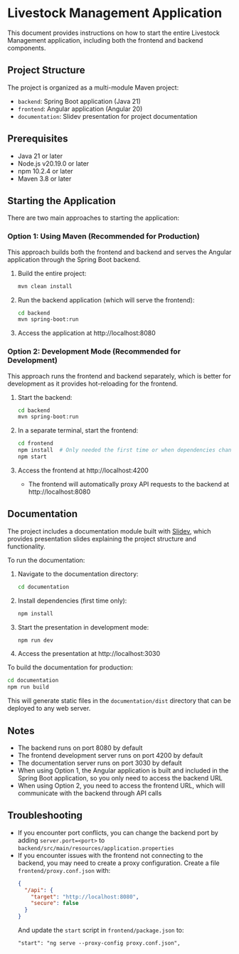 # Livestock Management Application

This document provides instructions on how to start the entire Livestock Management application, including both the frontend and backend components.

## Project Structure

The project is organized as a multi-module Maven project:
- `backend`: Spring Boot application (Java 21)
- `frontend`: Angular application (Angular 20)
- `documentation`: Slidev presentation for project documentation

## Prerequisites

- Java 21 or later
- Node.js v20.19.0 or later
- npm 10.2.4 or later
- Maven 3.8 or later

## Starting the Application

There are two main approaches to starting the application:

### Option 1: Using Maven (Recommended for Production)

This approach builds both the frontend and backend and serves the Angular application through the Spring Boot backend.

1. Build the entire project:
   ```bash
   mvn clean install
   ```

2. Run the backend application (which will serve the frontend):
   ```bash
   cd backend
   mvn spring-boot:run
   ```

3. Access the application at http://localhost:8080

### Option 2: Development Mode (Recommended for Development)

This approach runs the frontend and backend separately, which is better for development as it provides hot-reloading for the frontend.

1. Start the backend:
   ```bash
   cd backend
   mvn spring-boot:run
   ```

2. In a separate terminal, start the frontend:
   ```bash
   cd frontend
   npm install  # Only needed the first time or when dependencies change
   npm start
   ```

3. Access the frontend at http://localhost:4200
   - The frontend will automatically proxy API requests to the backend at http://localhost:8080

## Documentation

The project includes a documentation module built with [Slidev](https://sli.dev/), which provides presentation slides explaining the project structure and functionality.

To run the documentation:

1. Navigate to the documentation directory:
   ```bash
   cd documentation
   ```

2. Install dependencies (first time only):
   ```bash
   npm install
   ```

3. Start the presentation in development mode:
   ```bash
   npm run dev
   ```

4. Access the presentation at http://localhost:3030

To build the documentation for production:
   ```bash
   cd documentation
   npm run build
   ```

This will generate static files in the `documentation/dist` directory that can be deployed to any web server.

## Notes

- The backend runs on port 8080 by default
- The frontend development server runs on port 4200 by default
- The documentation server runs on port 3030 by default
- When using Option 1, the Angular application is built and included in the Spring Boot application, so you only need to access the backend URL
- When using Option 2, you need to access the frontend URL, which will communicate with the backend through API calls

## Troubleshooting

- If you encounter port conflicts, you can change the backend port by adding `server.port=<port>` to `backend/src/main/resources/application.properties`
- If you encounter issues with the frontend not connecting to the backend, you may need to create a proxy configuration. Create a file `frontend/proxy.conf.json` with:
  ```json
  {
    "/api": {
      "target": "http://localhost:8080",
      "secure": false
    }
  }
  ```
  And update the `start` script in `frontend/package.json` to:
  ```
  "start": "ng serve --proxy-config proxy.conf.json",
  ```
